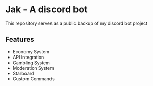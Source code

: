 # Jak - A discord bot

This repository serves as a public backup of my discord bot project

## Features
- Economy System
- API Integration
- Gambling System
- Moderation System
- Starboard
- Custom Commands
